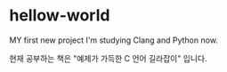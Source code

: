 # hellow-world
MY first new project
I'm studying Clang and Python now.

현재 공부하는 책은 "예제가 가득한 C 언어 길라잡이" 입니다.

